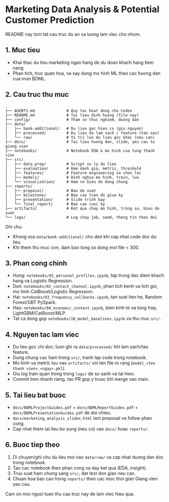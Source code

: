# Marketing Data Analysis & Potential Customer Prediction

README nay tom tat cau truc du an va luong lam viec cho nhom.

## 1. Muc tieu
- Khai thac du lieu marketing ngan hang de du doan khach hang tiem nang.
- Phan tich, truc quan hoa, va xay dung mo hinh ML theo cac huong dan cua mon BDML.

## 2. Cau truc thu muc
```
.
├── AGENTS.md              # Quy tac hoat dong cho Codex
├── README.md              # Tai lieu dinh huong (file nay)
├── config/                # Tham so thuc nghiem, duong dan
├── data/
│   ├── bank-additional/   # Du lieu goc hien co (giu nguyen)
│   ├── processed/         # Du lieu da lam sach / feature (tao sau)
│   └── raw/               # Vi tri luu du lieu goc khac (neu can)
├── docs/                  # Tai lieu huong dan, slide, yeu cau tu giang vien
├── notebooks/             # Notebook EDA & mo hinh cua tung thanh vien
├── src/
│   ├── data_prep/         # Script xu ly du lieu
│   ├── evaluation/        # Ham danh gia, metric, threshold
│   ├── features/          # Feature engineering va chon loc
│   ├── models/            # Dinh nghia mo hinh, train, luu
│   └── visualization/     # Ham ve bieu do dung chung
├── reports/
│   ├── proposal/          # Ban de xuat
│   ├── milestone/         # Bao cao tien do giua ky
│   ├── presentation/      # Slide trinh bay
│   └── final_report/      # Bao cao cuoi ky
├── artifacts/             # Ket qua chay mo hinh, trong so, bieu do xuat
└── logs/                  # Log chay job, seed, thong tin theo doi
```

Ghi chu:
- Khong xoa `data/bank-additional/` cho den khi cap nhat code doc du lieu.
- Khi them thu muc con, dam bao tong so dong moi file < 300.

## 3. Phan cong chinh
- Hung: `notebooks/01_personal_profiles.ipynb`, tap trung dac diem khach hang va Logistic Regression.
- Don: `notebooks/02_contact_channel.ipynb`, phan tich kenh va lich goi, mo hinh CatBoost/Logistic Regression.
- Hai: `notebooks/03_frequency_callbacks.ipynb`, tan suat lien he, Random Forest/GBT PySpark.
- Hao: `notebooks/04_economic_context.ipynb`, bien kinh te va tong hop, LightGBM/CatBoost/MLP.
- Tat ca dong gop `notebooks/10_model_baselines.ipynb` va thu muc `src/`.

## 4. Nguyen tac lam viec
- Du lieu goc chi doc: luon ghi ra `data/processed/` khi lam sach/tao feature.
- Dung chung cac ham trong `src/`, tranh lap code trong notebook.
- Mo hinh va metric luu vao `artifacts/` voi ten file ro rang (`model_<ten thanh vien>_<ngay>.pkl`).
- Giu log train quan trong trong `logs/` de so sanh va tai hien.
- Commit tren nhanh rieng, tao PR gop y truoc khi merge vao main.

## 5. Tai lieu bat buoc
- `docs/BDMLProjectGuides.pdf` + `docs/BDMLReportGuides.pdf` + `docs/BDMLPresentationGuides.pdf` de doi chieu.
- `docs/marketing_analysis_slides.html` lam proposal va follow phan cong.
- Cap nhat them tai lieu bo sung (neu co) vao `docs/` hoac `reports/`.

## 6. Buoc tiep theo
1. Di chuyen/ghi chu du lieu moi vao `data/raw/` va cap nhat duong dan doc trong notebook.
2. Tao cac notebook theo phan cong va day ket qua (EDA, insight).
3. Truu xuat ham chung sang `src/`, dat test don gian neu can.
4. Chuan hoa bao cao trong `reports/` theo cac moc thoi gian Giang vien yeu cau.

Cam on moi nguoi tuan thu cau truc nay de lam viec hieu qua.
